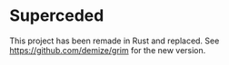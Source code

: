 # Superceded

This project has been remade in Rust and replaced. See https://github.com/demize/grim for the new version.
